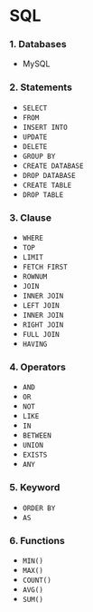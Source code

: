 # SQL

### 1. Databases
  * MySQL

### 2. Statements
  * `SELECT`
  * `FROM`
  * `INSERT INTO`
  * `UPDATE`
  * `DELETE`
  * `GROUP BY`
  * `CREATE DATABASE`
  * `DROP DATABASE`
  * `CREATE TABLE`
  * `DROP TABLE`

### 3. Clause
  * `WHERE`
  * `TOP`
  * `LIMIT`
  * `FETCH FIRST`
  * `ROWNUM`
  * `JOIN`
  * `INNER JOIN`
  * `LEFT JOIN`
  * `INNER JOIN`
  * `RIGHT JOIN`
  * `FULL JOIN`
  * `HAVING`

### 4. Operators
  * `AND`
  * `OR`
  * `NOT`
  * `LIKE`
  * `IN`
  * `BETWEEN`
  * `UNION`
  * `EXISTS`
  * `ANY`

### 5. Keyword
  * `ORDER BY`
  * `AS`

### 6. Functions
  * `MIN()`
  * `MAX()`
  * `COUNT()`
  * `AVG()`
  * `SUM()`
